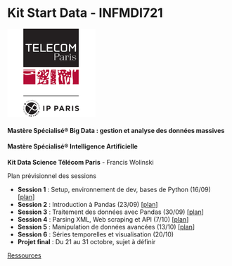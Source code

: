 # Kit Start Data - INFMDI721
![Télécom Paris Mastères Spécialisés®](./index.png)

#### Mastère Spécialisé® Big Data : gestion et analyse des données massives

#### Mastère Spécialisé® Intelligence Artificielle

**Kit Data Science Télécom Paris** - Francis Wolinski

Plan prévisionnel des sessions

- **Session 1** : Setup, environnement de dev, bases de Python (16/09) [[plan](session1.md)]
- **Session 2** : Introduction à Pandas (23/09) [[plan](session2.md)]
- **Session 3** : Traitement des données avec Pandas (30/09) [[plan](session3.md)]
- **Session 4** : Parsing XML, Web scraping et API (7/10) [[plan](session4.md)]
- **Session 5** : Manipulation de données avancées (13/10) [[plan](session5.md)]
- **Session 6** : Séries temporelles et visualisation (20/10)
- **Projet final** : Du 21 au 31 octobre, sujet à définir



[Ressources](links.md)

